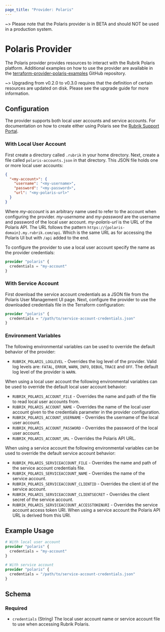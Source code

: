 ```yaml
---
page_title: "Provider: Polaris"
---
```


~> Please note that the Polaris provider is in BETA and should NOT be used in a production system.

# Polaris Provider
The Polaris provider provides resources to interact with the Rubrik Polaris platform. Additional examples on how to use the provider are available in the [terraform-provider-polaris-examples](https://github.com/rubrikinc/terraform-provider-polaris-examples) GitHub repository.

~> Upgrading from v0.2.0 to v0.3.0 requires that the definition of certain resources are updated on disk. Please see the upgrade guide for more information.

## Configuration
The provider supports both local user accounts and service accounts. For documentation on how to create either using Polaris see the [Rubrik Support Portal](http://support.rubrik.com).

### With Local User Account
First create a directory called `.rubrik` in your home directory. Next, create a file called `polaris-accounts.json` in that directory. This JSON file holds one or more local user accounts:
```json
{
  "<my-account>": {
    "username": "<my-username>",
    "password": "<my-password>",
    "url": "<my-polaris-url>"
  }
}
```
Where *my-account* is an arbitrary name used to refer to the account when configuring the provider. *my-username* and *my-password* are the username and password of the local user account. *my-polaris-url* is the URL of the Polaris API. The URL follows the pattern `https://{polaris-domain}.my.rubrik.com/api`. Which is the same URL as for accessing the Polaris UI but with `/api` added to the end.

To configure the provider to use a local user account specify the name as the provider credentials:
```terraform
provider "polaris" {
  credentials = "my-account"
}
```

### With Service Account
First download the service account credentials as a JSON file from the Polaris User Management UI page. Next, configure the provider to use the downloaded credentials file in the Terraform configuration:
```terraform
provider "polaris" {
  credentials = "/path/to/service-account-credentials.json"
}
```

### Environment Variables
The following environmental variables can be used to override the default behavior of the provider:
* `RUBRIK_POLARIS_LOGLEVEL` - Overrides the log level of the provider. Valid log levels are: `FATAL`, `ERROR`, `WARN`, `INFO`, `DEBUG`, `TRACE` and `OFF`. The default log level of the provider is `WARN`.

When using a local user account the following environmental variables can be used to override the default local user account behavior:
* `RUBRIK_POLARIS_ACCOUNT_FILE` - Overrides the name and path of the file to read local user accounts from.
* `RUBRIK_POLARIS_ACCOUNT_NAME` - Overrides the name of the local user account given to the credentials parameter in the provider configuration.
* `RUBRIK_POLARIS_ACCOUNT_USERNAME` - Overrides the username of the local user account.
* `RUBRIK_POLARIS_ACCOUNT_PASSWORD` - Overrides the password of the local user account.
* `RUBRIK_POLARIS_ACCOUNT_URL` - Overrides the Polaris API URL.

When using a service account the following environmental variables can be used to override the default service account behavior:
* `RUBRIK_POLARIS_SERVICEACCOUNT_FILE` - Overrides the name and path of the service account credentials file.
* `RUBRIK_POLARIS_SERVICEACCOUNT_NAME` - Overrides the name of the service account.
* `RUBRIK_POLARIS_SERVICEACCOUNT_CLIENTID` - Overrides the client id of the service account.
* `RUBRIK_POLARIS_SERVICEACCOUNT_CLIENTSECRET` - Overrides the client secret of the service account.
* `RUBRIK_POLARIS_SERVICEACCOUNT_ACCESSTOKENURI` - Overrides the service account access token URI. When using a service account the Polaris API URL is derived from this URI.

## Example Usage

```terraform
# With local user account
provider "polaris" {
  credentials = "my-account"
}

# With service account
provider "polaris" {
  credentials = "/path/to/service-account-credentials.json"
}
```

<!-- schema generated by tfplugindocs -->
## Schema

### Required

- `credentials` (String) The local user account name or service account file to use when accessing Rubrik Polaris.
